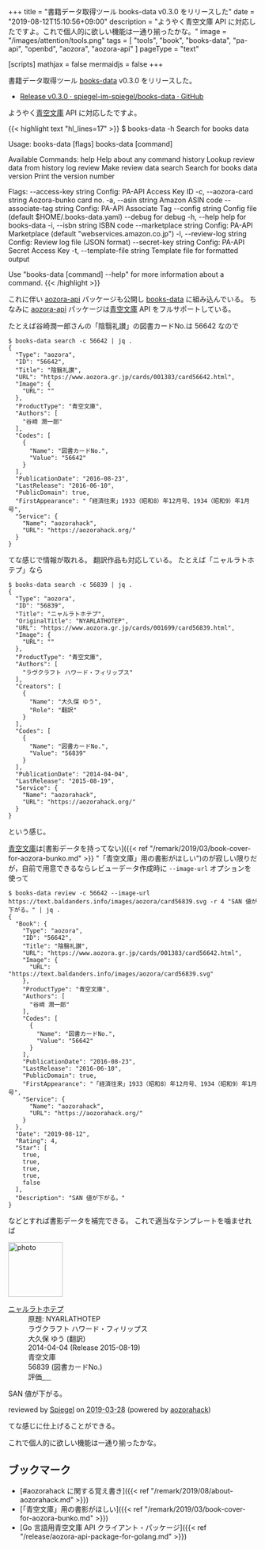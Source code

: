 +++
title = "書籍データ取得ツール books-data v0.3.0 をリリースした"
date =  "2019-08-12T15:10:56+09:00"
description = "ようやく青空文庫 API に対応したですよ。これで個人的に欲しい機能は一通り揃ったかな。"
image = "/images/attention/tools.png"
tags = [ "tools", "book", "books-data", "pa-api", "openbd", "aozora", "aozora-api" ]
pageType = "text"

[scripts]
  mathjax = false
  mermaidjs = false
+++

書籍データ取得ツール [books-data] v0.3.0 をリリースした。

- [Release v0.3.0 · spiegel-im-spiegel/books-data · GitHub](https://github.com/spiegel-im-spiegel/books-data/releases/tag/v0.3.0)

ようやく[青空文庫] API に対応したですよ。

{{< highlight text "hl_lines=17" >}}
$ books-data -h
Search for books data

Usage:
  books-data [flags]
  books-data [command]

Available Commands:
  help        Help about any command
  history     Lookup review data from history log
  review      Make review data
  search      Search for books data
  version     Print the version number

Flags:
      --access-key string      Config: PA-API Access Key ID
  -c, --aozora-card string     Aozora-bunko card no.
  -a, --asin string            Amazon ASIN code
      --associate-tag string   Config: PA-API Associate Tag
      --config string          Config file (default $HOME/.books-data.yaml)
      --debug                  for debug
  -h, --help                   help for books-data
  -i, --isbn string            ISBN code
      --marketplace string     Config: PA-API Marketplace (default "webservices.amazon.co.jp")
  -l, --review-log string      Config: Review log file (JSON format)
      --secret-key string      Config: PA-API Secret Access Key
  -t, --template-file string   Template file for formatted output

Use "books-data [command] --help" for more information about a command.
{{< /highlight >}}

これに伴い [aozora-api] パッケージも公開し [books-data] に組み込んでいる。
ちなみに [aozora-api] パッケージは[青空文庫] API をフルサポートしている。

たとえば谷崎潤一郎さんの「陰翳礼讃」の図書カードNo.は 56642 なので

```text
$ books-data search -c 56642 | jq .
{
  "Type": "aozora",
  "ID": "56642",
  "Title": "陰翳礼讃",
  "URL": "https://www.aozora.gr.jp/cards/001383/card56642.html",
  "Image": {
    "URL": ""
  },
  "ProductType": "青空文庫",
  "Authors": [
    "谷崎 潤一郎"
  ],
  "Codes": [
    {
      "Name": "図書カードNo.",
      "Value": "56642"
    }
  ],
  "PublicationDate": "2016-08-23",
  "LastRelease": "2016-06-10",
  "PublicDomain": true,
  "FirstAppearance": "「経済往来」1933（昭和8）年12月号、1934（昭和9）年1月号",
  "Service": {
    "Name": "aozorahack",
    "URL": "https://aozorahack.org/"
  }
}
```

てな感じで情報が取れる。
翻訳作品も対応している。
たとえば「ニャルラトホテプ」なら

```text
$ books-data search -c 56839 | jq .
{
  "Type": "aozora",
  "ID": "56839",
  "Title": "ニャルラトホテプ",
  "OriginalTitle": "NYARLATHOTEP",
  "URL": "https://www.aozora.gr.jp/cards/001699/card56839.html",
  "Image": {
    "URL": ""
  },
  "ProductType": "青空文庫",
  "Authors": [
    "ラヴクラフト ハワード・フィリップス"
  ],
  "Creators": [
    {
      "Name": "大久保 ゆう",
      "Role": "翻訳"
    }
  ],
  "Codes": [
    {
      "Name": "図書カードNo.",
      "Value": "56839"
    }
  ],
  "PublicationDate": "2014-04-04",
  "LastRelease": "2015-08-19",
  "Service": {
    "Name": "aozorahack",
    "URL": "https://aozorahack.org/"
  }
}
```

という感じ。

[青空文庫]は[書影データを持ってない]({{< ref "/remark/2019/03/book-cover-for-aozora-bunko.md" >}} "「青空文庫」用の書影がほしい")のが寂しい限りだが，自前で用意できるならレビューデータ作成時に `--image-url` オプションを使って

```text
$ books-data review -c 56642 --image-url https://text.baldanders.info/images/aozora/card56839.svg -r 4 "SAN 値が下がる。" | jq .
{
  "Book": {
    "Type": "aozora",
    "ID": "56642",
    "Title": "陰翳礼讃",
    "URL": "https://www.aozora.gr.jp/cards/001383/card56642.html",
    "Image": {
      "URL": "https://text.baldanders.info/images/aozora/card56839.svg"
    },
    "ProductType": "青空文庫",
    "Authors": [
      "谷崎 潤一郎"
    ],
    "Codes": [
      {
        "Name": "図書カードNo.",
        "Value": "56642"
      }
    ],
    "PublicationDate": "2016-08-23",
    "LastRelease": "2016-06-10",
    "PublicDomain": true,
    "FirstAppearance": "「経済往来」1933（昭和8）年12月号、1934（昭和9）年1月号",
    "Service": {
      "Name": "aozorahack",
      "URL": "https://aozorahack.org/"
    }
  },
  "Date": "2019-08-12",
  "Rating": 4,
  "Star": [
    true,
    true,
    true,
    true,
    false
  ],
  "Description": "SAN 値が下がる。"
}
```

などとすれば書影データを補完できる。
これで適当なテンプレートを噛ませれば

<div class="hreview">
  <div class="photo"><a class="item url" href="https://www.aozora.gr.jp/cards/001699/card56839.html"><img src="https://text.baldanders.info/images/aozora/card56839.svg" width="110" alt="photo"></a></div>
  <dl class="fn">
    <dt><a href="https://www.aozora.gr.jp/cards/001699/card56839.html">ニャルラトホテプ</a></dt>
    <dd>原題: NYARLATHOTEP</dd>
    <dd>ラヴクラフト ハワード・フィリップス</dd>
    <dd>大久保 ゆう (翻訳)</dd>
    <dd> 2014-04-04 (Release 2015-08-19)</dd>
    <dd>青空文庫</dd>
    <dd>56839 (図書カードNo.)</dd>
    <dd>評価<abbr class="rating fa-sm" title="4">&nbsp;<i class="fas fa-star"></i>&nbsp;<i class="fas fa-star"></i>&nbsp;<i class="fas fa-star"></i>&nbsp;<i class="fas fa-star"></i>&nbsp;<i class="far fa-star"></i></abbr></dd>
  </dl>
  <p class="description">SAN 値が下がる。</p>
  <p class="powered-by">reviewed by <a href='#maker' class='reviewer'>Spiegel</a> on <abbr class="dtreviewed" title="2019-03-28">2019-03-28</abbr> (powered by <a href="https://aozorahack.org/">aozorahack</a>)</p>
</div>

てな感じに仕上げることができる。

これで個人的に欲しい機能は一通り揃ったかな。

## ブックマーク

- [#aozorahack に関する覚え書き]({{< ref "/remark/2019/08/about-aozorahack.md" >}})
- [「青空文庫」用の書影がほしい]({{< ref "/remark/2019/03/book-cover-for-aozora-bunko.md" >}})
- [Go 言語用青空文庫 API クライアント・パッケージ]({{< ref "/release/aozora-api-package-for-golang.md" >}})

[books-data]: https://github.com/spiegel-im-spiegel/books-data "spiegel-im-spiegel/books-data: Search for Books Data"
[PA-API]: https://affiliate.amazon.co.jp/assoc_credentials/home "Product Advertising API"
[openBD]: https://openbd.jp/ "openBD | 書誌情報・書影を自由に"
[青空文庫]: https://www.aozora.gr.jp/ "青空文庫　Aozora Bunko"
[aozora-api]: https://github.com/spiegel-im-spiegel/aozora-api "spiegel-im-spiegel/aozora-api: APIs for Aozora-bunko RESTful Service by Golang"
